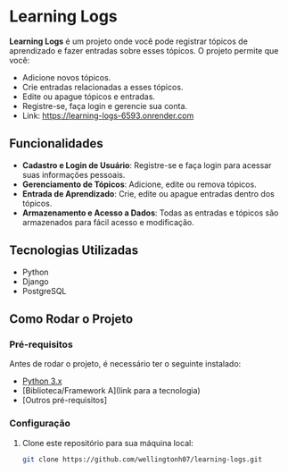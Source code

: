 # Learning Logs

**Learning Logs** é um projeto onde você pode registrar tópicos de aprendizado e fazer entradas sobre esses tópicos. O projeto permite que você:

- Adicione novos tópicos.
- Crie entradas relacionadas a esses tópicos.
- Edite ou apague tópicos e entradas.
- Registre-se, faça login e gerencie sua conta.
- Link: https://learning-logs-6593.onrender.com

## Funcionalidades

- **Cadastro e Login de Usuário**: Registre-se e faça login para acessar suas informações pessoais.
- **Gerenciamento de Tópicos**: Adicione, edite ou remova tópicos.
- **Entrada de Aprendizado**: Crie, edite ou apague entradas dentro dos tópicos.
- **Armazenamento e Acesso a Dados**: Todas as entradas e tópicos são armazenados para fácil acesso e modificação.

## Tecnologias Utilizadas

- Python
- Django
- PostgreSQL

## Como Rodar o Projeto

### Pré-requisitos

Antes de rodar o projeto, é necessário ter o seguinte instalado:

- [Python 3.x](https://www.python.org/)
- [Biblioteca/Framework A](link para a tecnologia)
- [Outros pré-requisitos]

### Configuração

1. Clone este repositório para sua máquina local:
   ```bash
   git clone https://github.com/wellingtonh07/learning-logs.git
